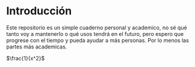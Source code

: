 # Introducción

Este repositorio es un simple cuaderno personal y academico, no sé qué tanto voy
a mantenerlo o qué usos tendrá en el futuro, pero espero que progrese con el
tiempo y pueda ayudar a más personas. Por lo menos las partes más academicas.

$\frac{1}{x^2}$
